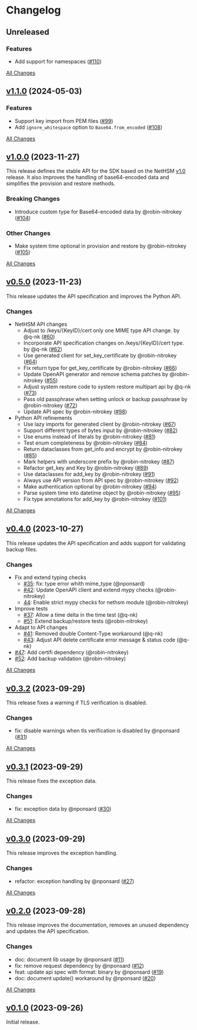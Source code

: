 # Changelog

## Unreleased

### Features

- Add support for namespaces ([#110](https://github.com/Nitrokey/nethsm-sdk-py/pull/110))

[All Changes](https://github.com/Nitrokey/nethsm-sdk-py/compare/v1.1.0...HEAD)

## [v1.1.0][] (2024-05-03)

[v1.1.0]: https://github.com/Nitrokey/nethsm-sdk-py/releases/tag/v1.1.0

### Features

- Support key import from PEM files ([#99](https://github.com/Nitrokey/nethsm-sdk-py/issues/99))
- Add `ignore_whitespace` option to `Base64.from_encoded` ([#108](https://github.com/Nitrokey/nethsm-sdk-py/issues/108))

[All Changes](https://github.com/Nitrokey/nethsm-sdk-py/compare/v1.0.0...v1.1.0)

## [v1.0.0][] (2023-11-27)

[v1.0.0]: https://github.com/Nitrokey/nethsm-sdk-py/releases/tag/v1.0.0

This release defines the stable API for the SDK based on the NetHSM
[v1.0](nethsm-v1.0) release.  It also improves the handling of base64-encoded
data and simplifies the provision and restore methods.

[nethsm-v1.0]: https://github.com/Nitrokey/nethsm/releases/tag/v1.0

### Breaking Changes

- Introduce custom type for Base64-encoded data by @robin-nitrokey ([#104](https://github.com/Nitrokey/nethsm-sdk-py/pull/104))

### Other Changes

- Make system time optional in provision and restore by @robin-nitrokey ([#105](https://github.com/Nitrokey/nethsm-sdk-py/pull/105))

[All Changes](https://github.com/Nitrokey/nethsm-sdk-py/compare/v0.5.0...v1.0.0)

## [v0.5.0][] (2023-11-23)

[v0.5.0]: https://github.com/Nitrokey/nethsm-sdk-py/releases/tag/v0.5.0

This release updates the API specification and improves the Python API.

### Changes

- NetHSM API changes
  - Adjust to /keys/{KeyID}/cert only one MIME type API change. by @q-nk ([#60](https://github.com/Nitrokey/nethsm-sdk-py/pull/60))
  - Incorporate API specification changes on /keys/{KeyID}/cert type. by @q-nk ([#62](https://github.com/Nitrokey/nethsm-sdk-py/pull/62))
  - Use generated client for set_key_certificate by @robin-nitrokey ([#64](https://github.com/Nitrokey/nethsm-sdk-py/pull/64))
  - Fix return type for get_key_certificate by @robin-nitrokey ([#66](https://github.com/Nitrokey/nethsm-sdk-py/pull/66))
  - Update OpenAPI generator and remove schema patches by @robin-nitrokey ([#55](https://github.com/Nitrokey/nethsm-sdk-py/pull/55))
  - Adjust system restore code to system restore multipart api by @q-nk ([#73](https://github.com/Nitrokey/nethsm-sdk-py/pull/73))
  - Pass old passphrase when setting unlock or backup passphrase by @robin-nitrokey ([#72](https://github.com/Nitrokey/nethsm-sdk-py/pull/72))
  - Update API spec by @robin-nitrokey ([#98](https://github.com/Nitrokey/nethsm-sdk-py/pull/98))
- Python API refinements
  - Use lazy imports for generated client by @robin-nitrokey ([#67](https://github.com/Nitrokey/nethsm-sdk-py/pull/67))
  - Support different types of bytes input by @robin-nitrokey ([#82](https://github.com/Nitrokey/nethsm-sdk-py/pull/82))
  - Use enums instead of literals by @robin-nitrokey ([#81](https://github.com/Nitrokey/nethsm-sdk-py/pull/81))
  - Test enum completeness by @robin-nitrokey ([#84](https://github.com/Nitrokey/nethsm-sdk-py/pull/84))
  - Return dataclasses from get_info and encrypt by @robin-nitrokey ([#85](https://github.com/Nitrokey/nethsm-sdk-py/pull/85))
  - Mark helpers with underscore prefix by @robin-nitrokey ([#87](https://github.com/Nitrokey/nethsm-sdk-py/pull/87))
  - Refactor get_key and Key by @robin-nitrokey ([#89](https://github.com/Nitrokey/nethsm-sdk-py/pull/89))
  - Use dataclasses for add_key by @robin-nitrokey ([#91](https://github.com/Nitrokey/nethsm-sdk-py/pull/91))
  - Always use API version from API spec by @robin-nitrokey ([#92](https://github.com/Nitrokey/nethsm-sdk-py/pull/92))
  - Make authentication optional by @robin-nitrokey ([#94](https://github.com/Nitrokey/nethsm-sdk-py/pull/94))
  - Parse system time into datetime object by @robin-nitrokey ([#95](https://github.com/Nitrokey/nethsm-sdk-py/pull/95))
  - Fix type annotations for add_key by @robin-nitrokey ([#101](https://github.com/Nitrokey/nethsm-sdk-py/pull/101))

[All Changes](https://github.com/Nitrokey/nethsm-sdk-py/compare/v0.4.0...v0.5.0)

## [v0.4.0][] (2023-10-27)

[v0.4.0]: https://github.com/Nitrokey/nethsm-sdk-py/releases/tag/v0.4.0

This release updates the API specification and adds support for validating
backup files.

### Changes

- Fix and extend typing checks
  - [#35](https://github.com/Nitrokey/nethsm-sdk-py/pull/35): fix: type error whith mime_type (@nponsard)
  - [#42](https://github.com/Nitrokey/nethsm-sdk-py/pull/42): Update OpenAPI client and extend mypy checks (@robin-nitrokey)
  - [44](https://github.com/Nitrokey/nethsm-sdk-py/pull/44): Enable strict mypy checks for nethsm module (@robin-nitrokey)
- Improve tests
  - [#37](https://github.com/Nitrokey/nethsm-sdk-py/pull/37): Allow a time delta in the time test (@q-nk)
  - [#51](https://github.com/Nitrokey/nethsm-sdk-py/pull/51): Extend backup/restore tests (@robin-nitrokey)
- Adapt to API changes
  - [#41](https://github.com/Nitrokey/nethsm-sdk-py/pull/41): Removed double Content-Type workaround (@q-nk)
  - [#43](https://github.com/Nitrokey/nethsm-sdk-py/pull/43): Adjust API delete certificate error message & status code (@q-nk)
- [#47](https://github.com/Nitrokey/nethsm-sdk-py/pull/47): Add certifi dependency (@robin-nitrokey)
- [#52](https://github.com/Nitrokey/nethsm-sdk-py/pull/52): Add backup validation (@robin-nitrokey)

[All Changes](https://github.com/Nitrokey/nethsm-sdk-py/compare/v0.3.2...v0.4.0)

## [v0.3.2][] (2023-09-29)

[v0.3.2]: https://github.com/Nitrokey/nethsm-sdk-py/releases/tag/v0.3.2

This release fixes a warning if TLS verification is disabled.

### Changes

- fix: disable warnings when tls verification is disabled by @nponsard ([#31](https://github.com/Nitrokey/nethsm-sdk-py/pull/31))

[All Changes](https://github.com/Nitrokey/nethsm-sdk-py/compare/v0.3.1...v0.3.2)

## [v0.3.1][] (2023-09-29)

[v0.3.1]: https://github.com/Nitrokey/nethsm-sdk-py/releases/tag/v0.3.1

This release fixes the exception data.

### Changes

- fix: exception data by @nponsard ([#30](https://github.com/Nitrokey/nethsm-sdk-py/pull/30))

[All Changes](https://github.com/Nitrokey/nethsm-sdk-py/compare/v0.3.0...v0.3.1)

## [v0.3.0][] (2023-09-29)

[v0.3.0]: https://github.com/Nitrokey/nethsm-sdk-py/releases/tag/v0.3.0

This release improves the exception handling.

### Changes

- refactor: exception handling by @nponsard ([#27](https://github.com/Nitrokey/nethsm-sdk-py/pull/27))

[All Changes](https://github.com/Nitrokey/nethsm-sdk-py/compare/v0.2.0...v0.3.0)

## [v0.2.0][] (2023-09-28)

[v0.2.0]: https://github.com/Nitrokey/nethsm-sdk-py/releases/tag/v0.2.0

This release improves the documentation, removes an unused dependency and
updates the API specification.

### Changes

- doc: document lib usage by @nponsard ([#11](https://github.com/Nitrokey/nethsm-sdk-py/pull/11))
- fix: remove request dependency by @nponsard ([#12](https://github.com/Nitrokey/nethsm-sdk-py/pull/12))
- feat: update api spec with format: binary by @nponsard ([#19](https://github.com/Nitrokey/nethsm-sdk-py/pull/19))
- doc: document update() workaround by @nponsard ([#20](https://github.com/Nitrokey/nethsm-sdk-py/pull/20))

[All Changes](https://github.com/Nitrokey/nethsm-sdk-py/compare/v0.1.0...v0.2.0)

## [v0.1.0][] (2023-09-26)

[v0.1.0]: https://github.com/Nitrokey/nethsm-sdk-py/releases/tag/v0.1.0

Initial release.

